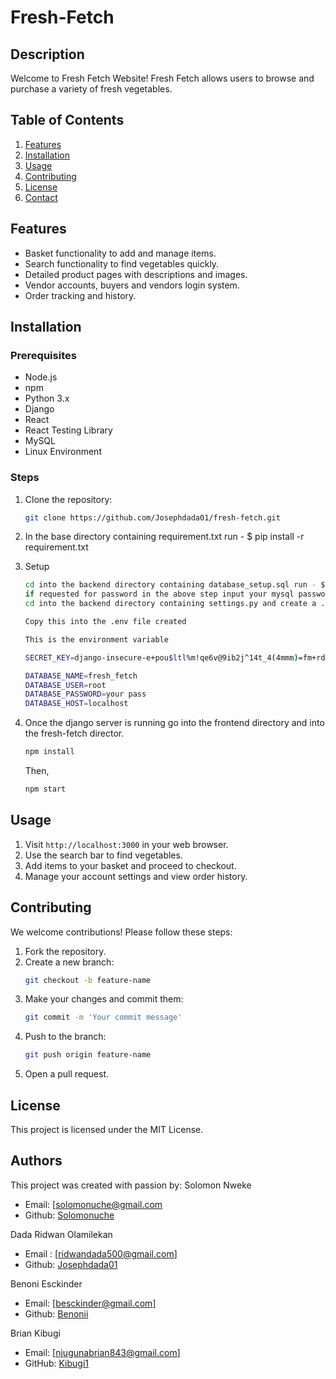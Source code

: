 # Fresh-Fetch

## Description
Welcome to Fresh Fetch Website! Fresh Fetch allows users to browse and purchase a variety of fresh vegetables.

## Table of Contents
1. [Features](#features)
2. [Installation](#installation)
3. [Usage](#usage)
4. [Contributing](#contributing)
5. [License](#license)
6. [Contact](#contact)

## Features
- Basket functionality to add and manage items.
- Search functionality to find vegetables quickly.
- Detailed product pages with descriptions and images.
- Vendor accounts, buyers and vendors login system.
- Order tracking and history.

## Installation
### Prerequisites
- Node.js
- npm
- Python 3.x
- Django
- React
- React Testing Library
- MySQL
- Linux Environment

### Steps
1. Clone the repository:
    ```bash
    git clone https://github.com/Josephdada01/fresh-fetch.git
    ```

2. In the base directory containing requirement.txt run - $ pip install -r requirement.txt

3. Setup
   ```bash
   cd into the backend directory containing database_setup.sql run - $ mysql -u root -p < database_setup.sql
   if requested for password in the above step input your mysql password
   cd into the backend directory containing settings.py and create a .env file, copy and paste the following code into it.
   ```
   
   ```bash
   Copy this into the .env file created

   This is the environment variable

   SECRET_KEY=django-insecure-e+pou$ltl%m!qe6v@9ib2j^14t_4(4mmm)=fm+rd@sgo#xao

   DATABASE_NAME=fresh_fetch
   DATABASE_USER=root
   DATABASE_PASSWORD=your pass
   DATABASE_HOST=localhost
   ```
4. Once the django server is running go into the frontend directory and into the fresh-fetch director.
   
   ```bash
   npm install
   ```
   Then,
   ```bash
   npm start
   ``` 

## Usage
1. Visit `http://localhost:3000` in your web browser.
2. Use the search bar to find vegetables.
3. Add items to your basket and proceed to checkout.
4. Manage your account settings and view order history.

## Contributing
We welcome contributions! Please follow these steps:
1. Fork the repository.
2. Create a new branch:
    ```bash
    git checkout -b feature-name
    ```
3. Make your changes and commit them:
    ```bash
    git commit -m 'Your commit message'
    ```
4. Push to the branch:
    ```bash
    git push origin feature-name
    ```
5. Open a pull request.

## License
This project is licensed under the MIT License.

## Authors
This project was created with passion by:
Solomon Nweke
- Email: [solomonuche@gmail.com
- Github: [Solomonuche](https://github.com/Solomonuche)


Dada Ridwan Olamilekan
- Email : [ridwandada500@gmail.com]
- Github: [Josephdada01](https://github.com/Josephdada01)

Benoni Esckinder
- Email: [besckinder@gmail.com]
- Github: [Benonii](https://github.com/Benonii)

Brian Kibugi
- Email: [njugunabrian843@gmail.com]
- GitHub: [Kibugi1](https://github.com/Kibugi1)

